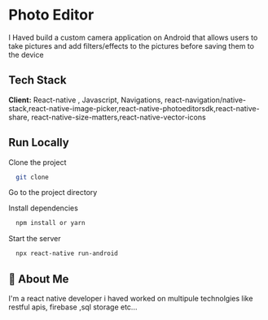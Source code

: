 
# Photo Editor
I Haved build  a custom camera application on Android that allows users to take pictures and add filters/effects to the pictures before saving them to the device




## Tech Stack

**Client:** React-native , Javascript, Navigations,
react-navigation/native-stack,react-native-image-picker,react-native-photoeditorsdk,react-native-share,
react-native-size-matters,react-native-vector-icons





## Run Locally

Clone the project

```bash
  git clone 
```

Go to the project directory



Install dependencies

```bash
  npm install or yarn
```

Start the server

```bash
  npx react-native run-android
```


## 🚀 About Me
I'm a react native developer i haved worked on multipule technolgies like restful apis, firebase ,sql storage etc...

